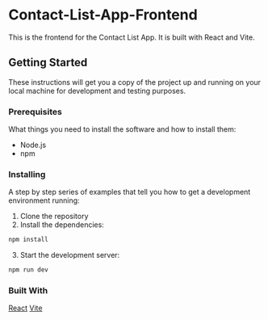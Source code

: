 # Contact-List-App-Frontend

This is the frontend for the Contact List App. It is built with React and Vite.

## Getting Started

These instructions will get you a copy of the project up and running on your local machine for development and testing purposes.

### Prerequisites

What things you need to install the software and how to install them:

- Node.js
- npm

### Installing

A step by step series of examples that tell you how to get a development environment running:

1. Clone the repository
2. Install the dependencies:

```sh
npm install
```

3. Start the development server:
```sh
npm run dev
```

### Built With

[React](https://reactjs.org/)
[Vite](https://vitejs.dev/)
